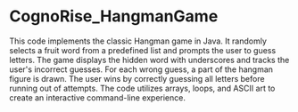 # CognoRise_HangmanGame
This code implements the classic Hangman game in Java. It randomly selects a fruit word from a predefined list and prompts the user to guess letters. The game displays the hidden word with underscores and tracks the user's incorrect guesses. For each wrong guess, a part of the hangman figure is drawn. The user wins by correctly guessing all letters before running out of attempts. The code utilizes arrays, loops, and ASCII art to create an interactive command-line experience.
